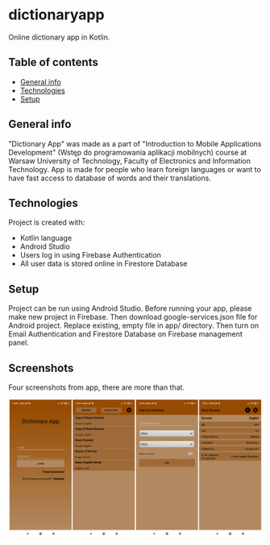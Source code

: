# dictionaryapp
Online dictionary app in Kotlin.

## Table of contents
* [General info](#general-info)
* [Technologies](#technologies)
* [Setup](#setup)

## General info
"Dictionary App" was made as a part of "Introduction to Mobile Applications Development" (Wstęp do programowania aplikacji mobilnych) course at Warsaw University of Technology, Faculty of Electronics and Information Technology.
App is made for people who learn foreign languages or want to have fast access to database of words and their translations.

## Technologies
Project is created with:
* Kotlin language
* Android Studio
* Users log in using Firebase Authentication
* All user data is stored online in Firestore Database
	
## Setup
Project can be run using Android Studio.
Before running your app, please make new project in Firebase. Then download google-services.json file for Android project. Replace existing, empty file in app/ directory. Then turn on Email Authentication and Firestore Database on Firebase management panel.

## Screenshots
Four screenshots from app, there are more than that.

![screenshots](screenshots.png)
